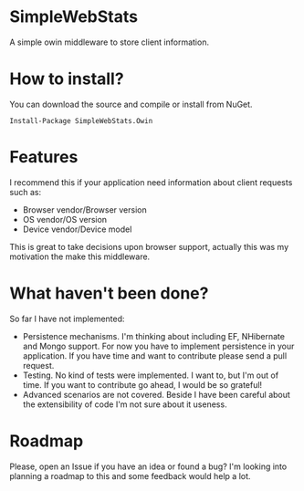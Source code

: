 SimpleWebStats
==============

A  simple owin middleware to store client information.

How to install?
==============

You can download the source and compile or install from NuGet.
```
Install-Package SimpleWebStats.Owin 
```

Features
==============

I recommend this if your application need information about client requests such as:
* Browser vendor/Browser version
* OS vendor/OS version
* Device vendor/Device model

This is great to take decisions upon browser support, actually this was my motivation the make this middleware.

What haven't been done?
==============

So far I have not implemented:
* Persistence mechanisms. I'm thinking about including EF, NHibernate and Mongo support.
  For now you have to   implement persistence in your application.
  If you have time and want to contribute please send a pull request.
* Testing. No kind of tests were implemented.
  I want to, but I'm out of time. If you want to contribute go ahead, I would be so grateful!
* Advanced scenarios are not covered. Beside I have been careful about the extensibility of code I'm not sure about it useness.
  
Roadmap
==============

Please, open an Issue if you have an idea or found a bug?
I'm looking into planning a roadmap to this and some feedback would help a lot.
